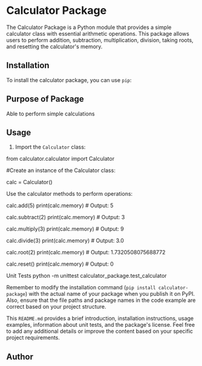 # Calculator Package

The Calculator Package is a Python module that provides a simple calculator class with essential arithmetic operations. This package allows users to perform addition, subtraction, multiplication, division, taking roots, and resetting the calculator's memory.

## Installation

To install the calculator package, you can use `pip`:

## Purpose of Package 
Able to perform simple calculations

## Usage

1. Import the `Calculator` class:


from calculator.calculator import Calculator

#Create an instance of the Calculator class:

calc = Calculator()

Use the calculator methods to perform operations:

calc.add(5)
print(calc.memory)  # Output: 5

calc.subtract(2)
print(calc.memory)  # Output: 3

calc.multiply(3)
print(calc.memory)  # Output: 9

calc.divide(3)
print(calc.memory)  # Output: 3.0

calc.root(2)
print(calc.memory)  # Output: 1.7320508075688772

calc.reset()
print(calc.memory)  # Output: 0

Unit Tests
python -m unittest calculator_package.test_calculator


Remember to modify the installation command (`pip install calculator-package`) with the actual name of your package when you publish it on PyPI. Also, ensure that the file paths and package names in the code example are correct based on your project structure.

This `README.md` provides a brief introduction, installation instructions, usage examples, information about unit tests, and the package's license. Feel free to add any additional details or improve the content based on your specific project requirements.

## Author 


